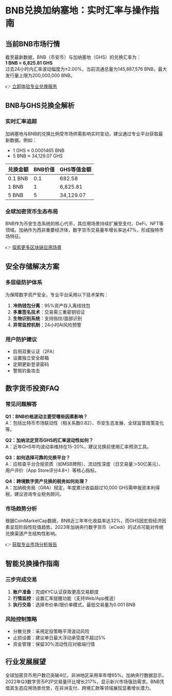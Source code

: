 # BNB兑换加纳塞地：实时汇率与操作指南

## 当前BNB市场行情
截至最新数据，BNB（币安币）与加纳塞地（GHS）的兑换汇率为：  
**1 BNB = 6,825.81 GHS**  
过去24小时内汇率波动幅度为±2.00%，当前流通总量为145,887,576 BNB，最大发行量上限为200,000,000 BNB。

👉 [立即体验专业兑换服务](https://bit.ly/okx_welcome)

## BNB与GHS兑换全解析

### 实时汇率追踪
加纳塞地与BNB的兑换比例受市场供需影响实时变动，建议通过专业平台获取最新数据。例如：
- 1 GHS ≈ 0.0001465 BNB  
- 5 BNB ≈ 34,129.07 GHS  

| 兑换金额 | BNB价值 | GHS等值金额 |
|---------|--------|------------|
| 0.1 BNB | 0.1    | 682.58     |
| 1 BNB   | 1      | 6,825.81   |
| 5 BNB   | 5      | 34,129.07  |

### 全球加密货币生态布局
BNB作为币安生态系统的核心代币，其应用场景持续扩展至支付、DeFi、NFT等领域。加纳作为西非重要经济体，数字货币交易量年增长率达47%，形成独特市场特征。

👉 [探索更多区块链应用场景](https://bit.ly/okx_welcome)

## 安全存储解决方案

### 多层级防护体系
为保障数字资产安全，专业平台采用以下技术架构：
1. **冷热钱包分离**：95%资产存入离线钱包
2. **多重签名技术**：交易需三重密钥验证
3. **生物识别系统**：支持指纹/面部识别
4. **异常监控机制**：24小时AI风险预警

### 用户防护建议
- 启用双重认证（2FA）
- 设置独立安全邮箱
- 定期更新登录密码
- 警惕钓鱼攻击

## 数字货币投资FAQ

### 常见问题解答
**Q1：BNB价格波动主要受哪些因素影响？**  
A：包括比特币市场联动性（相关系数0.82）、币安生态发展、全球监管政策变化等。

**Q2：加纳法定货币GHS的汇率波动性如何？**  
A：近年GHS年均波动率维持在15-20%，建议兑换前使用汇率预测工具。

**Q3：如何选择可靠的兑换平台？**  
A：应核查平台合规资质（如MSB牌照）、流动性深度（日交易量＞50亿美元）、用户评价（App Store评分4.8+）等核心指标。

**Q4：跨境数字资产兑换的税务如何处理？**  
A：加纳税务局（GRA）规定，年度累计收益超过10,000 GHS需申报资本利得税，建议咨询专业税务顾问。

### 市场趋势分析
根据CoinMarketCap数据，BNB近三年年化收益率达32%，而GHS因宏观经济因素呈现阶段性贬值趋势。2023年加纳央行数字货币（eCedi）的试点可能对传统兑换渠道产生结构性影响。

👉 [获取专业市场分析报告](https://bit.ly/okx_welcome)

## 智能兑换操作指南

### 三步完成交易
1. **账户准备**：完成KYC认证获取更高交易额度
2. **行情监控**：设置汇率提醒功能（支持Web/App推送）
3. **执行交易**：选择市价单/限价单模式，最低交易量为0.001 BNB

### 风险控制策略
- 分散兑换：采用定投策略平滑波动风险
- 止损设置：建议单日最大浮动承受度不超过5%
- 资金管理：保留30%流动性应对极端行情

## 行业发展展望
全球加密货币用户数已突破4亿，非洲地区采用率年增65%。加纳央行数据显示，2022年Q3数字货币P2P交易量环比增长217%，显示新兴市场强劲需求。BNB凭借其生态应用场景优势，在非洲支付、跨境汇款等领域展现显著增长潜力。
